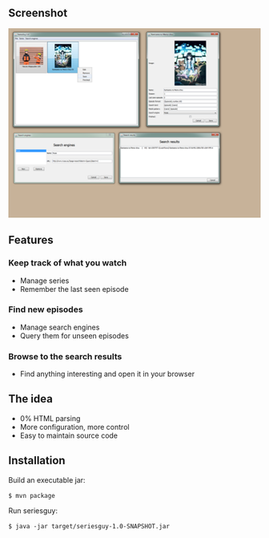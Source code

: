 ## Screenshot
![seriesguy screenshot](https://github.com/rretzbach/seriesguy/blob/master/screenshot.png "seriesguy screenshot")

## Features

### Keep track of what you watch
* Manage series
* Remember the last seen episode

### Find new episodes
* Manage search engines
* Query them for unseen episodes

### Browse to the search results
* Find anything interesting and open it in your browser

## The idea
* 0% HTML parsing
* More configuration, more control
* Easy to maintain source code

## Installation
Build an executable jar:

    $ mvn package

Run seriesguy:

    $ java -jar target/seriesguy-1.0-SNAPSHOT.jar 